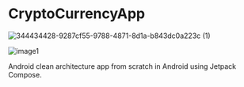 # CryptoCurrencyApp
![344434428-9287cf55-9788-4871-8d1a-b843dc0a223c (1)](https://github.com/user-attachments/assets/406fa9fb-5af9-46ec-9805-8d2ff2a081e8)

![image1](https://github.com/user-attachments/assets/1927dfea-de7c-4fb3-8160-9891567f704c)



Android clean architecture app from scratch in Android using Jetpack Compose.

